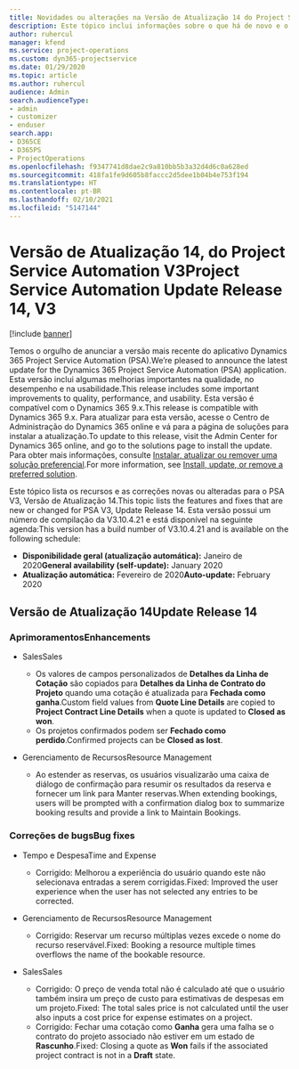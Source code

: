 ```yaml
---
title: Novidades ou alterações na Versão de Atualização 14 do Project Service Automation V3
description: Este tópico inclui informações sobre o que há de novo e o que foi alterado na Versão da Atualização 14 do Project Service Automation V3.
author: ruhercul
manager: kfend
ms.service: project-operations
ms.custom: dyn365-projectservice
ms.date: 01/29/2020
ms.topic: article
ms.author: ruhercul
audience: Admin
search.audienceType:
- admin
- customizer
- enduser
search.app:
- D365CE
- D365PS
- ProjectOperations
ms.openlocfilehash: f9347741d8dae2c9a810bb5b3a32d4d6c0a628ed
ms.sourcegitcommit: 418fa1fe9d605b8faccc2d5dee1b04b4e753f194
ms.translationtype: HT
ms.contentlocale: pt-BR
ms.lasthandoff: 02/10/2021
ms.locfileid: "5147144"
---
```

# <a name="project-service-automation-update-release-14-v3"></a><span data-ttu-id="1ad64-103">Versão de Atualização 14, do Project Service Automation V3</span><span class="sxs-lookup"><span data-stu-id="1ad64-103">Project Service Automation Update Release 14, V3</span></span>

[!include [banner](../includes/psa-now-project-operations.md)]

<span data-ttu-id="1ad64-104">Temos o orgulho de anunciar a versão mais recente do aplicativo Dynamics 365 Project Service Automation (PSA).</span><span class="sxs-lookup"><span data-stu-id="1ad64-104">We’re pleased to announce the latest update for the Dynamics 365 Project Service Automation (PSA) application.</span></span> <span data-ttu-id="1ad64-105">Esta versão inclui algumas melhorias importantes na qualidade, no desempenho e na usabilidade.</span><span class="sxs-lookup"><span data-stu-id="1ad64-105">This release includes some important improvements to quality, performance, and usability.</span></span> <span data-ttu-id="1ad64-106">Esta versão é compatível com o Dynamics 365 9.x.</span><span class="sxs-lookup"><span data-stu-id="1ad64-106">This release is compatible with Dynamics 365 9.x.</span></span> <span data-ttu-id="1ad64-107">Para atualizar para esta versão, acesse o Centro de Administração do Dynamics 365 online e vá para a página de soluções para instalar a atualização.</span><span class="sxs-lookup"><span data-stu-id="1ad64-107">To update to this release, visit the Admin Center for Dynamics 365 online, and go to the solutions page to install the update.</span></span> <span data-ttu-id="1ad64-108">Para obter mais informações, consulte [Instalar, atualizar ou remover uma solução preferencial](https://docs.microsoft.com/power-platform/admin/install-remove-preferred-solution).</span><span class="sxs-lookup"><span data-stu-id="1ad64-108">For more information, see [Install, update, or remove a preferred solution](https://docs.microsoft.com/power-platform/admin/install-remove-preferred-solution).</span></span>

<span data-ttu-id="1ad64-109">Este tópico lista os recursos e as correções novas ou alteradas para o PSA V3, Versão de Atualização 14.</span><span class="sxs-lookup"><span data-stu-id="1ad64-109">This topic lists the features and fixes that are new or changed for PSA V3, Update Release 14.</span></span> <span data-ttu-id="1ad64-110">Esta versão possui um número de compilação da V3.10.4.21 e está disponível na seguinte agenda:</span><span class="sxs-lookup"><span data-stu-id="1ad64-110">This version has a build number of V3.10.4.21 and is available on the following schedule:</span></span>

- <span data-ttu-id="1ad64-111">**Disponibilidade geral (atualização automática):** Janeiro de 2020</span><span class="sxs-lookup"><span data-stu-id="1ad64-111">**General availability (self-update):** January 2020</span></span>
- <span data-ttu-id="1ad64-112">**Atualização automática:** Fevereiro de 2020</span><span class="sxs-lookup"><span data-stu-id="1ad64-112">**Auto-update:** February 2020</span></span>

## <a name="update-release-14"></a><span data-ttu-id="1ad64-113">Versão de Atualização 14</span><span class="sxs-lookup"><span data-stu-id="1ad64-113">Update Release 14</span></span>

### <a name="enhancements"></a><span data-ttu-id="1ad64-114">Aprimoramentos</span><span class="sxs-lookup"><span data-stu-id="1ad64-114">Enhancements</span></span>

- <span data-ttu-id="1ad64-115">Sales</span><span class="sxs-lookup"><span data-stu-id="1ad64-115">Sales</span></span>

     - <span data-ttu-id="1ad64-116">Os valores de campos personalizados de **Detalhes da Linha de Cotação** são copiados para **Detalhes da Linha de Contrato do Projeto** quando uma cotação é atualizada para **Fechada como ganha**.</span><span class="sxs-lookup"><span data-stu-id="1ad64-116">Custom field values from **Quote Line Details** are copied to **Project Contract Line Details** when a quote is updated to **Closed as won**.</span></span>
     - <span data-ttu-id="1ad64-117">Os projetos confirmados podem ser **Fechado como perdido**.</span><span class="sxs-lookup"><span data-stu-id="1ad64-117">Confirmed projects can be **Closed as lost**.</span></span>

- <span data-ttu-id="1ad64-118">Gerenciamento de Recursos</span><span class="sxs-lookup"><span data-stu-id="1ad64-118">Resource Management</span></span>

     - <span data-ttu-id="1ad64-119">Ao estender as reservas, os usuários visualizarão uma caixa de diálogo de confirmação para resumir os resultados da reserva e fornecer um link para Manter reservas.</span><span class="sxs-lookup"><span data-stu-id="1ad64-119">When extending bookings, users will be prompted with a confirmation dialog box to summarize booking results and provide a link to Maintain Bookings.</span></span>


### <a name="bug-fixes"></a><span data-ttu-id="1ad64-120">Correções de bugs</span><span class="sxs-lookup"><span data-stu-id="1ad64-120">Bug fixes</span></span>

- <span data-ttu-id="1ad64-121">Tempo e Despesa</span><span class="sxs-lookup"><span data-stu-id="1ad64-121">Time and Expense</span></span>

     - <span data-ttu-id="1ad64-122">Corrigido: Melhorou a experiência do usuário quando este não selecionava entradas a serem corrigidas.</span><span class="sxs-lookup"><span data-stu-id="1ad64-122">Fixed: Improved the user experience when the user has not selected any entries to be corrected.</span></span>

- <span data-ttu-id="1ad64-123">Gerenciamento de Recursos</span><span class="sxs-lookup"><span data-stu-id="1ad64-123">Resource Management</span></span>

     - <span data-ttu-id="1ad64-124">Corrigido: Reservar um recurso múltiplas vezes excede o nome do recurso reservável.</span><span class="sxs-lookup"><span data-stu-id="1ad64-124">Fixed: Booking a resource multiple times overflows the name of the bookable resource.</span></span>

- <span data-ttu-id="1ad64-125">Sales</span><span class="sxs-lookup"><span data-stu-id="1ad64-125">Sales</span></span>

     - <span data-ttu-id="1ad64-126">Corrigido: O preço de venda total não é calculado até que o usuário também insira um preço de custo para estimativas de despesas em um projeto.</span><span class="sxs-lookup"><span data-stu-id="1ad64-126">Fixed: The total sales price is not calculated until the user also inputs a cost price for expense estimates on a project.</span></span>
     - <span data-ttu-id="1ad64-127">Corrigido: Fechar uma cotação como **Ganha** gera uma falha se o contrato do projeto associado não estiver em um estado de **Rascunho**.</span><span class="sxs-lookup"><span data-stu-id="1ad64-127">Fixed: Closing a quote as **Won** fails if the associated project contract is not in a **Draft** state.</span></span>

